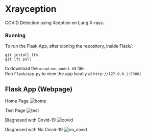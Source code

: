 # Xrayception
 COVID Detection using Xception on Lung X-rays.

### Running
 To run the Flask App, after cloning the repository, inside Flask/: 
```
git install lfs
git lfs pull
```
 to download the `xception_model.h5` file.\
 Run `Flask/app.py` to view the app locally at `http://127.0.0.1:5000/`

## Flask App (Webpage) 
Home Page
![home](https://github.com/user-attachments/assets/dbaac90f-3c88-488d-b380-126874e7c6dd)

Test Page
![test](https://github.com/user-attachments/assets/e6ddcb22-b644-4abe-afbd-dc534ea8f671)

Diagnosed with Covid-19
![covid](https://github.com/user-attachments/assets/a30927ea-01b6-49dd-822e-15885ce62a9b)

Diagnosed with No Covid-19
![no_covid](https://github.com/user-attachments/assets/23975644-fc79-4a9a-9970-b0c9900a9246)
